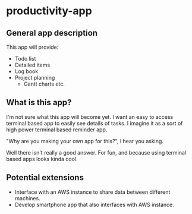 # productivity-app

## General app description

This app will provide:
 - Todo list
 - Detailed items
 - Log book
 - Project planning
    - Gantt charts etc.

## What is this app?

I'm not sure what this app will become yet.
I want an easy to access terminal based app to easily see details of tasks.
I imagine it as a sort of high power terminal based reminder app.

"Why are you making your own app for this?", I hear you asking.

Well there isn't really a good answer. For fun, and because using terminal based apps looks kinda cool.

## Potential extensions

 - Interface with an AWS instance to share data between different machines.
 - Develop smartphone app that also interfaces with AWS instance.
